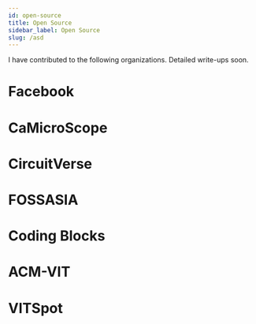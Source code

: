 ```yaml
---
id: open-source
title: Open Source
sidebar_label: Open Source
slug: /asd
---
```


I have contributed to the following organizations. Detailed write-ups soon.

# Facebook
# CaMicroScope
# CircuitVerse
# FOSSASIA
# Coding Blocks
# ACM-VIT
# VITSpot